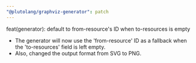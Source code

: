 ```yaml
---
"@plutolang/graphviz-generator": patch
---
```


feat(generator): default to from-resource's ID when to-resources is empty

- The generator will now use the 'from-resource' ID as a fallback when the 'to-resources' field is left empty.
- Also, changed the output format from SVG to PNG.
